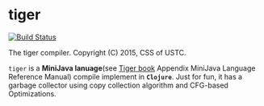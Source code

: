 tiger
===
[![Build Status](https://travis-ci.org/qc1iu/tiger.svg?branch=master)](https://travis-ci.org/qc1iu/tiger)

The tiger compiler. Copyright (C) 2015, CSS of USTC.

`tiger` is a **MiniJava lanuage**(see [Tiger book](http://www.cs.princeton.edu/~appel/modern/java/) Appendix MiniJava Language
Reference Manual) compile implement in **`Clojure`**. Just for fun, it has a garbage collector using copy collection algorithm and CFG-based Optimizations.
